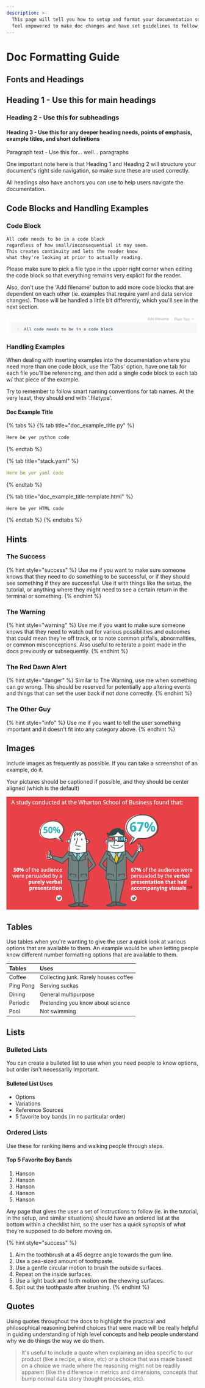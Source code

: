 ```yaml
---
description: >-
  This page will tell you how to setup and format your documentation so you can
  feel empowered to make doc changes and have set guidelines to follow.
---
```


# Doc Formatting Guide

## Fonts and Headings

## Heading 1 - Use this for main headings

### Heading 2 - Use this for subheadings

#### Heading 3 - Use this for any deeper heading needs, points of emphasis, example titles, and short definitions

Paragraph text - Use this for... well... paragraphs

One important note here is that Heading 1 and Heading 2 will structure your document's right side navigation, so make sure these are used correctly.

All headings also have anchors you can use to help users navigate the documentation.

## Code Blocks and Handling Examples

### Code Block

```text
All code needs to be in a code block
regardless of how small/inconsequential it may seem.
This creates continuity and lets the reader know
what they're looking at prior to actually reading.
```

Please make sure to pick a file type in the upper right corner when editing the code block so that everything remains very explicit for the reader. 

Also, don't use the 'Add filename' button to add more code blocks that are dependent on each other \(ie. examples that require yaml and data service changes\). Those will be handled a little bit differently, which you'll see in the next section. 

![](.gitbook/assets/screen-shot-2019-10-22-at-2.21.32-pm.png)

### Handling Examples

When dealing with inserting examples into the documentation where you need more than one code block, use the 'Tabs' option, have one tab for each file you'll be referencing, and then add a single code block to each tab w/ that piece of the example.

Try to remember to follow smart naming conventions for tab names. At the very least, they should end with '.filetype'.

#### Doc Example Title

{% tabs %}
{% tab title="doc\_example\_title.py" %}
```python
Here be yer python code
```
{% endtab %}

{% tab title="stack.yaml" %}
```yaml
Here be yer yaml code
```
{% endtab %}

{% tab title="doc\_example\_title-template.html" %}
```markup
Here be yer HTML code
```
{% endtab %}
{% endtabs %}

## Hints

### The Success

{% hint style="success" %}
Use me if you want to make sure someone knows that they need to do something to be successful, or if they should see something if they are successful. Use it with things like the setup, the tutorial, or anything where they might need to see a certain return in the terminal or something.
{% endhint %}

### The Warning

{% hint style="warning" %}
Use me if you want to make sure someone knows that they need to watch out for various possibilities and outcomes that could mean they're off track, or to note common pitfalls, abnormalities, or common misconceptions. Also useful to reiterate a point made in the docs previously or subsequently. 
{% endhint %}

### The Red Dawn Alert

{% hint style="danger" %}
Similar to The Warning, use me when something can go wrong. This should be reserved for potentially app altering events and things that can set the user back if not done correctly.
{% endhint %}

### The Other Guy

{% hint style="info" %}
Use me if you want to tell the user something important and it doesn't fit into any category above.
{% endhint %}

## Images

Include images as frequently as possible. If you can take a screenshot of an example, do it. 

Your pictures should be captioned if possible, and they should be center aligned \(which is the default\)

![3D movie enthusiasts are easily persuadable... or something.](.gitbook/assets/data-viz-wharton.png)

## Tables

Use tables when you're wanting to give the user a quick look at various options that are available to them. An example would be when letting people know different number formatting options that are available to them.

| Tables | Uses |
| :--- | :--- |
| Coffee | Collecting junk. Rarely houses coffee |
| Ping Pong | Serving suckas |
| Dining | General multipurpose |
| Periodic | Pretending you know about science |
| Pool | Not swimming |

## Lists

### Bulleted Lists

You can create a bulleted list to use when you need people to know options, but order isn't necessarily important.

#### Bulleted List Uses

* Options
* Variations
* Reference Sources
* 5 favorite boy bands \(in no particular order\)

### Ordered Lists

Use these for ranking items and walking people through steps. 

#### Top 5 Favorite Boy Bands

1. Hanson
2. Hanson
3. Hanson
4. Hanson
5. Hanson

Any page that gives the user a set of instructions to follow \(ie. in the tutorial, in the setup, and similar situations\) should have an ordered list at the bottom within a checklist hint, so the user has a quick synopsis of what they're supposed to do before moving on.

{% hint style="success" %}
1. Aim the toothbrush at a 45 degree angle towards the gum line.
2. Use a pea-sized amount of toothpaste.
3. Use a gentle circular motion to brush the outside surfaces.
4. Repeat on the inside surfaces.
5. Use a light back and forth motion on the chewing surfaces.
6. Spit out the toothpaste after brushing.
{% endhint %}

## Quotes

Using quotes throughout the docs to highlight the practical and philosophical reasoning behind choices that were made will be really helpful in guiding understanding of high level concepts and help people understand why we do things the way we do them.

> It's useful to include a quote when explaining an idea specific to our product \(like a recipe, a slice, etc\) or a choice that was made based on a choice we made where the reasoning might not be readily apparent \(like the difference in metrics and dimensions, concepts that bump normal data story thought processes, etc\).


